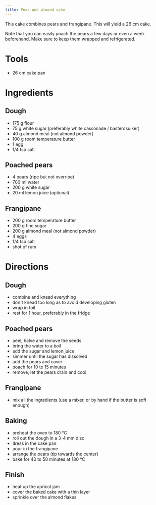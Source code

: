 ```yaml
---
title: Pear and almond cake
---
```


This cake combines pears and frangipane. This will yield a 26 cm cake.

Note that you can easily poach the pears a few days or even a week
beforehand. Make sure to keep them wrapped and refrigerated.

# Tools

- 26 cm cake pan

# Ingredients

## Dough

- 175 g flour
- 75 g white sugar (preferably white cassonade / basterdsuiker)
- 40 g almond meal (not almond powder)
- 100 g room temperature butter
- 1 egg
- 1/4 tsp salt

## Poached pears

- 4 pears (ripe but not overripe)
- 700 ml water
- 200 g white sugar
- 20 ml lemon juice (optional)

## Frangipane

- 200 g room temperature butter
- 200 g fine sugar
- 200 g almond meal (not almond powder)
- 4 eggs
- 1/4 tsp salt
- shot of rum

# Directions

## Dough

- combine and knead everything
- don't knead too long as to avoid developing gluten
- wrap in foil
- rest for 1 hour, preferably in the fridge

## Poached pears

- peel, halve and remove the seeds
- bring the water to a boil
- add the sugar and lemon juice
- simmer until the sugar has dissolved
- add the pears and cover
- poach for 10 to 15 minutes
- remove, let the pears drain and cool

## Frangipane

- mix all the ingredients (use a mixer, or by hand if the butter is soft enough)

## Baking

- preheat the oven to 180 °C
- roll out the dough in a 3-4 mm disc
- dress in the cake pan
- pour in the frangipane
- arrange the pears (tip towards the center)
- bake for 40 to 50 minutes at 180 °C

## Finish

- heat up the apricot jam
- cover the baked cake with a thin layer
- sprinkle over the almond flakes
